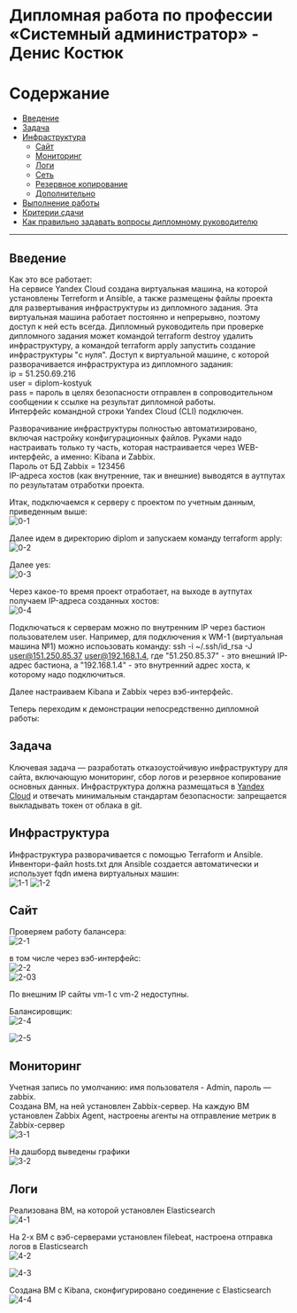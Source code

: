 #  Дипломная работа по профессии «Системный администратор» - Денис Костюк

Содержание
==========
* [Введение](#Введение)
* [Задача](#Задача)
* [Инфраструктура](#Инфраструктура)
    * [Сайт](#Сайт)
    * [Мониторинг](#Мониторинг)
    * [Логи](#Логи)
    * [Сеть](#Сеть)
    * [Резервное копирование](#Резервное-копирование)
    * [Дополнительно](#Дополнительно)
* [Выполнение работы](#Выполнение-работы)
* [Критерии сдачи](#Критерии-сдачи)
* [Как правильно задавать вопросы дипломному руководителю](#Как-правильно-задавать-вопросы-дипломному-руководителю) 

---------
## Введение
Как это все работает:  
На сервисе Yandex Cloud создана виртуальная машина, на которой установлены Terreform и Ansible, а также размещены файлы проекта для развертывания инфраструктуры из дипломного задания. Эта виртуальная машина работает постоянно и непрерывно, поэтому доступ к ней есть всегда. Дипломный руководитель при проверке дипломного задания может командой terraform destroy удалить инфраструктуру, а командой terraform apply запустить создание инфраструктуры "с нуля".
Доступ к виртуальной машине, с которой разворачивается инфраструктура из дипломного задания:  
ip = 51.250.69.216  
user = diplom-kostyuk  
pass = пароль в целях безопасности отправлен в сопроводительном сообщении к ссылке на результат дипломной работы.  
Интерфейс командной строки Yandex Cloud (CLI) подключен.  
  
Разворачивание инфраструктуры полностью автоматизировано, включая настройку конфигурационных файлов. Руками надо настраивать только ту часть, которая настраивается через WEB-интерфейс, а именно: Kibana и Zabbix.  
Пароль от БД Zabbix = 123456  
IP-адреса хостов (как внутренние, так и внешние) выводятся в аутпутах по результатам отработки проекта.  

Итак, подключаемся к серверу с проектом по учетным данным, приведенным выше:  
![0-1](./img/0-1.png)

Далее идем в директорию diplom и запускаем команду terraform apply:
![0-2](./img/0-2.png)
  
Далее yes:  
![0-3](./img/0-3.png)
  
Через какое-то время проект отработает, на выходе в аутпутах получаем IP-адреса созданных хостов:  
![0-4](./img/0-4.png)
  
Подключаться к серверам можно по внутренним IP через бастион пользователем user. Например, для подключения к WM-1 (виртуальная машина №1) можно испоьзовать команду: ssh -i ~/.ssh/id_rsa -J user@151.250.85.37 user@192.168.1.4, где "51.250.85.37" - это внешний IP-адрес бастиона, а "192.168.1.4" - это внутренний адрес хоста, к которому надо подключиться.  

Далее настраиваем Kibana и Zabbix через вэб-интерфейс.  

Теперь переходим к демонстрации непосредственно дипломной работы:  

## Задача
Ключевая задача — разработать отказоустойчивую инфраструктуру для сайта, включающую мониторинг, сбор логов и резервное копирование основных данных. Инфраструктура должна размещаться в [Yandex Cloud](https://cloud.yandex.com/) и отвечать минимальным стандартам безопасности: запрещается выкладывать токен от облака в git.  

## Инфраструктура
  
Инфраструктура разворачивается с помощью Terraform и Ansible.  
Инвентори-файл hosts.txt для Ansible создается автоматически и использует fqdn имена виртуальных машин:  
![1-1](./img/1-1.png)
![1-2](./img/1-2.png)

## Сайт

Проверяем работу балансера:  
![2-1](./img/2-1.png)

в том числе через вэб-интерфейс:  
![2-2](./img/2-2.png)  
![2-03](./img/2-3.png)  

По внешним IP сайты vm-1 с vm-2 недоступны.  
  
Балансировщик:  
![2-4](./img/2-4.png)   

   
![2-5](./img/2-5.png)   

## Мониторинг
  
Учетная запись по умолчанию: имя пользователя - Admin, пароль — zabbix.  
Создана ВМ, на ней установлен Zabbix-сервер. На каждую ВМ установлен Zabbix Agent, настроены агенты на отправление метрик в Zabbix-сервер  
![3-1](./img/3-1.png)   

На дашборд выведены графики  
![3-2](./img/3-2.png)   

## Логи
  
Реализована ВМ, на которой установлен Elasticsearch  
![4-1](./img/4-1.png)  

На 2-х ВМ с вэб-серверами установлен filebeat, настроена отправка логов в Elasticsearch  
![4-2](./img/4-2.png)   

![4-3](./img/4-3.png)  
  
Создана ВМ с Kibana, сконфигурировано соединение с Elasticsearch  
![4-4](./img/4-4.png)


